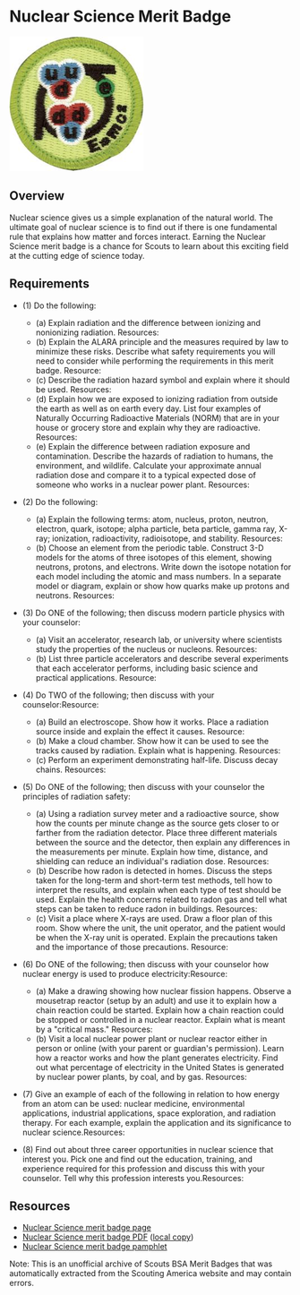 

# Nuclear Science Merit Badge

![Nuclear Science Merit Badge](images/nuclear-science-merit-badge.jpg)

## Overview



Nuclear science gives us a simple explanation of the natural world. The ultimate goal of nuclear science is to find out if there is one fundamental rule that explains how matter and forces interact. Earning the Nuclear Science merit badge is a chance for Scouts to learn about this exciting field at the cutting edge of science today.

## Requirements

* (1) Do the following:
    * (a) Explain radiation and the difference between ionizing and nonionizing radiation.  Resources:
    * (b) Explain the ALARA principle and the measures required by law to minimize these risks. Describe what safety requirements you will need to consider while performing the requirements in this merit badge.  Resource:
    * (c) Describe the radiation hazard symbol and explain where it should be used.  Resources:
    * (d) Explain how we are exposed to ionizing radiation from outside the earth as well as on earth every day. List four examples of Naturally Occurring Radioactive Materials (NORM) that are in your house or grocery store and explain why they are radioactive.  Resources:
    * (e) Explain the difference between radiation exposure and contamination. Describe the hazards of radiation to humans, the environment, and wildlife. Calculate your approximate annual radiation dose and compare it to a typical expected dose of someone who works in a nuclear power plant.  Resources:


* (2) Do the following:
    * (a) Explain the following terms: atom, nucleus, proton, neutron, electron, quark, isotope; alpha particle, beta particle, gamma ray, X-ray; ionization, radioactivity, radioisotope, and stability.  Resources:
    * (b) Choose an element from the periodic table. Construct 3-D models for the atoms of three isotopes of this element, showing neutrons, protons, and electrons. Write down the isotope notation for each model including the atomic and mass numbers. In a separate model or diagram, explain or show how quarks make up protons and neutrons.  Resources:


* (3) Do ONE of the following; then discuss modern particle physics with  your counselor:
    * (a) Visit an accelerator, research lab, or university where scientists study the properties of the nucleus or nucleons.   Resources:
    * (b) List three particle accelerators and describe several experiments that each accelerator performs, including basic science and practical applications.  Resource:


* (4) Do TWO of the following; then discuss with your counselor:Resource:
    * (a) Build an electroscope. Show how it works. Place a radiation source inside and explain the effect it causes.  Resource:
    * (b) Make a cloud chamber. Show how it can be used to see the tracks caused by radiation. Explain what is happening.  Resources:
    * (c) Perform an experiment demonstrating half-life. Discuss decay chains.  Resources:


* (5) Do ONE of the following; then discuss with your counselor the principles of radiation safety:
    * (a) Using a radiation survey meter and a radioactive source, show how the counts per minute change as the source gets closer to or farther from the radiation detector. Place three different materials between the source and the detector, then explain any differences in the measurements per minute. Explain how time, distance, and shielding can reduce an individual's radiation dose.  Resources:
    * (b) Describe how radon is detected in homes. Discuss the steps taken for the long-term and short-term test methods, tell how to interpret the results, and explain when each type of test should be used. Explain the health concerns related to radon gas and tell what steps can be taken to reduce radon in buildings.  Resources:
    * (c) Visit a place where X-rays are used. Draw a floor plan of this room. Show where the unit, the unit operator, and the patient would be when the X-ray unit is operated. Explain the precautions taken and the importance of those precautions.  Resource:


* (6) Do ONE of the following; then discuss with your counselor how nuclear energy is used to produce electricity:Resource:
    * (a) Make a drawing showing how nuclear fission happens. Observe a mousetrap reactor (setup by an adult) and use it to explain how a chain reaction could be started. Explain how a chain reaction could be stopped or controlled in a nuclear reactor. Explain what is meant by a "critical mass."  Resources:
    * (b) Visit a local nuclear power plant or nuclear reactor either in person or online (with your parent or guardian's permission). Learn how a reactor works and how the plant generates electricity. Find out what percentage of electricity in the United States is generated by nuclear power plants, by coal, and by gas.  Resources:


* (7) Give an example of each of the following in relation to how energy from an atom can be used: nuclear medicine, environmental applications, industrial applications, space exploration, and radiation therapy. For each example, explain the application and its significance to nuclear science.Resources:
* (8) Find out about three career opportunities in nuclear science that interest you. Pick one and find out the education, training, and experience required for this profession and discuss this with your counselor. Tell why this  profession interests you.Resources:


## Resources

- [Nuclear Science merit badge page](https://www.scouting.org/merit-badges/nuclear-science/)
- [Nuclear Science merit badge PDF](https://filestore.scouting.org/filestore/Merit_Badge_ReqandRes/Pamphlets/Nuclear%20Science_2024.pdf) ([local copy](files/nuclear-science-merit-badge.pdf))
- [Nuclear Science merit badge pamphlet](https://www.scoutshop.org/nuclear-science-merit-badge-pamphlet-660061.html)

Note: This is an unofficial archive of Scouts BSA Merit Badges that was automatically extracted from the Scouting America website and may contain errors.